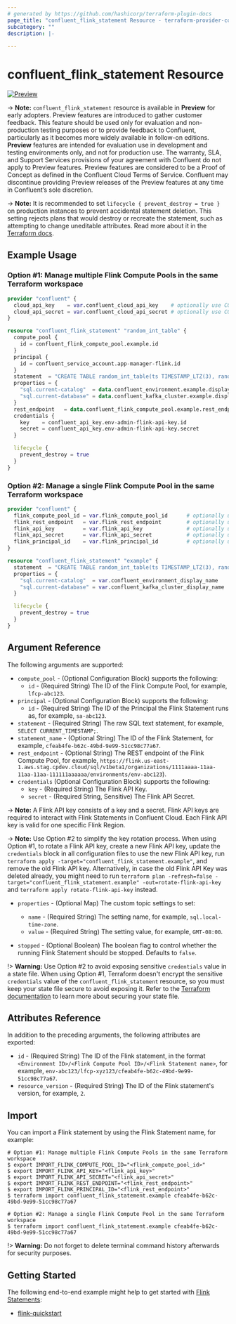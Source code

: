 ```yaml
---
# generated by https://github.com/hashicorp/terraform-plugin-docs
page_title: "confluent_flink_statement Resource - terraform-provider-confluent"
subcategory: ""
description: |-
  
---
```


# confluent_flink_statement Resource

[![Preview](https://img.shields.io/badge/Lifecycle%20Stage-Preview-%2300afba)](https://docs.confluent.io/cloud/current/api.html#section/Versioning/API-Lifecycle-Policy)

-> **Note:** `confluent_flink_statement` resource is available in **Preview** for early adopters. Preview features are introduced to gather customer feedback. This feature should be used only for evaluation and non-production testing purposes or to provide feedback to Confluent, particularly as it becomes more widely available in follow-on editions.  
**Preview** features are intended for evaluation use in development and testing environments only, and not for production use. The warranty, SLA, and Support Services provisions of your agreement with Confluent do not apply to Preview features. Preview features are considered to be a Proof of Concept as defined in the Confluent Cloud Terms of Service. Confluent may discontinue providing Preview releases of the Preview features at any time in Confluent’s sole discretion.

-> **Note:** It is recommended to set `lifecycle { prevent_destroy = true }` on production instances to prevent accidental statement deletion. This setting rejects plans that would destroy or recreate the statement, such as attempting to change uneditable attributes. Read more about it in the [Terraform docs](https://www.terraform.io/language/meta-arguments/lifecycle#prevent_destroy).

## Example Usage

### Option #1: Manage multiple Flink Compute Pools in the same Terraform workspace

```terraform
provider "confluent" {
  cloud_api_key    = var.confluent_cloud_api_key    # optionally use CONFLUENT_CLOUD_API_KEY env var
  cloud_api_secret = var.confluent_cloud_api_secret # optionally use CONFLUENT_CLOUD_API_SECRET env var
}

resource "confluent_flink_statement" "random_int_table" {
  compute_pool {
    id = confluent_flink_compute_pool.example.id
  }
  principal {
    id = confluent_service_account.app-manager-flink.id
  }
  statement  = "CREATE TABLE random_int_table(ts TIMESTAMP_LTZ(3), random_value INT);"
  properties = {
    "sql.current-catalog"  = data.confluent_environment.example.display_name
    "sql.current-database" = data.confluent_kafka_cluster.example.display_name
  }
  rest_endpoint   = data.confluent_flink_compute_pool.example.rest_endpoint
  credentials {
    key    = confluent_api_key.env-admin-flink-api-key.id
    secret = confluent_api_key.env-admin-flink-api-key.secret
  }

  lifecycle {
    prevent_destroy = true
  }
}
```

### Option #2: Manage a single Flink Compute Pool in the same Terraform workspace

```terraform
provider "confluent" {
  flink_compute_pool_id = var.flink_compute_pool_id      # optionally use FLINK_COMPUTE_POOL_ID env var
  flink_rest_endpoint   = var.flink_rest_endpoint        # optionally use FLINK_REST_ENDPOINT env var
  flink_api_key         = var.flink_api_key              # optionally use FLINK_API_KEY env var
  flink_api_secret      = var.flink_api_secret           # optionally use FLINK_API_SECRET env var
  flink_principal_id    = var.flink_principal_id         # optionally use FLINK_PRINCIPAL_ID env var
}

resource "confluent_flink_statement" "example" {
  statement  = "CREATE TABLE random_int_table(ts TIMESTAMP_LTZ(3), random_value INT);"
  properties = {
    "sql.current-catalog"  = var.confluent_environment_display_name
    "sql.current-database" = var.confluent_kafka_cluster_display_name
  }

  lifecycle {
    prevent_destroy = true
  }
}
```

<!-- schema generated by tfplugindocs -->
## Argument Reference

The following arguments are supported:

- `compute_pool` - (Optional Configuration Block) supports the following:
    - `id` - (Required String) The ID of the Flink Compute Pool, for example, `lfcp-abc123`.
- `principal` - (Optional Configuration Block) supports the following:
    - `id` - (Required String) The ID of the Principal the Flink Statement runs as, for example, `sa-abc123`.
- `statement` - (Required String) The raw SQL text statement, for example, `SELECT CURRENT_TIMESTAMP;`.
- `statement_name` - (Optional String) The ID of the Flink Statement, for example, `cfeab4fe-b62c-49bd-9e99-51cc98c77a67`.
- `rest_endpoint` - (Optional String) The REST endpoint of the Flink Compute Pool, for example, `https://flink.us-east-1.aws.stag.cpdev.cloud/sql/v1beta1/organizations/1111aaaa-11aa-11aa-11aa-111111aaaaaa/environments/env-abc123`).
- `credentials` (Optional Configuration Block) supports the following:
    - `key` - (Required String) The Flink API Key.
    - `secret` - (Required String, Sensitive) The Flink API Secret.

-> **Note:** A Flink API key consists of a key and a secret. Flink API keys are required to interact with Flink Statements in Confluent Cloud. Each Flink API key is valid for one specific Flink Region.

-> **Note:** Use Option #2 to simplify the key rotation process. When using Option #1, to rotate a Flink API key, create a new Flink API key, update the `credentials` block in all configuration files to use the new Flink API key, run `terraform apply -target="confluent_flink_statement.example"`, and remove the old Flink API key. Alternatively, in case the old Flink API Key was deleted already, you might need to run `terraform plan -refresh=false -target="confluent_flink_statement.example" -out=rotate-flink-api-key` and `terraform apply rotate-flink-api-key` instead.

- `properties` - (Optional Map) The custom topic settings to set:
    - `name` - (Required String) The setting name, for example, `sql.local-time-zone`.
    - `value` - (Required String) The setting value, for example, `GMT-08:00`.

- `stopped` - (Optional Boolean) The boolean flag to control whether the running Flink Statement should be stopped. Defaults to `false`.

!> **Warning:** Use Option #2 to avoid exposing sensitive `credentials` value in a state file. When using Option #1, Terraform doesn't encrypt the sensitive `credentials` value of the `confluent_flink_statement` resource, so you must keep your state file secure to avoid exposing it. Refer to the [Terraform documentation](https://www.terraform.io/docs/language/state/sensitive-data.html) to learn more about securing your state file.

## Attributes Reference

In addition to the preceding arguments, the following attributes are exported:

- `id` - (Required String) The ID of the Flink statement, in the format `<Environment ID>/<Flink Compute Pool ID>/<Flink Statement name>`, for example, `env-abc123/lfcp-xyz123/cfeab4fe-b62c-49bd-9e99-51cc98c77a67`.
- `resource_version` - (Required String) The ID of the Flink statement's version, for example, `2`.

## Import

You can import a Flink statement by using the Flink Statement name, for example:

```shell
# Option #1: Manage multiple Flink Compute Pools in the same Terraform workspace
$ export IMPORT_FLINK_COMPUTE_POOL_ID="<flink_compute_pool_id>"
$ export IMPORT_FLINK_API_KEY="<flink_api_key>"
$ export IMPORT_FLINK_API_SECRET="<flink_api_secret>"
$ export IMPORT_FLINK_REST_ENDPOINT="<flink_rest_endpoint>"
$ export IMPORT_FLINK_PRINCIPAL_ID="<flink_rest_endpoint>"
$ terraform import confluent_flink_statement.example cfeab4fe-b62c-49bd-9e99-51cc98c77a67

# Option #2: Manage a single Flink Compute Pool in the same Terraform workspace
$ terraform import confluent_flink_statement.example cfeab4fe-b62c-49bd-9e99-51cc98c77a67
```

!> **Warning:** Do not forget to delete terminal command history afterwards for security purposes.

## Getting Started
The following end-to-end example might help to get started with [Flink Statements](https://docs.confluent.io/cloud/current/flink/get-started/overview.html):
  * [flink-quickstart](https://github.com/confluentinc/terraform-provider-confluent/tree/master/examples/configurations/flink-quickstart)
